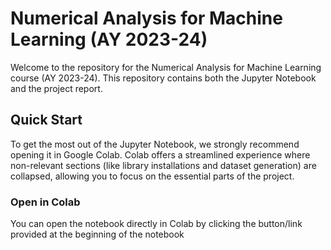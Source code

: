 # Numerical Analysis for Machine Learning (AY 2023-24)

Welcome to the repository for the Numerical Analysis for Machine Learning course (AY 2023-24). This repository contains both the Jupyter Notebook and the project report.

## Quick Start

To get the most out of the Jupyter Notebook, we strongly recommend opening it in Google Colab. Colab offers a streamlined experience where non-relevant sections (like library installations and dataset generation) are collapsed, allowing you to focus on the essential parts of the project.

### Open in Colab

You can open the notebook directly in Colab by clicking the button/link provided at the beginning of the notebook
